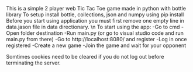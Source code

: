 This is a simple 2 player web Tic Tac Toe game made in python with bottle library
To setup install bottle, collections, json and numpy using pip install
Before you start using application you must first remove one empty line in data.jason file in data directionary. \n
To start using the app:
-Go to cmd
-Open folder destination
-Run main.py (or go to visual studio code and run main.py from there)
-Go to http://localhost:8080/ and register
-Log in once registered
-Create a new game
-Join the game and wait for your opponent

Somtimes cookies need to be cleared if you do not log out before terminating the server.

